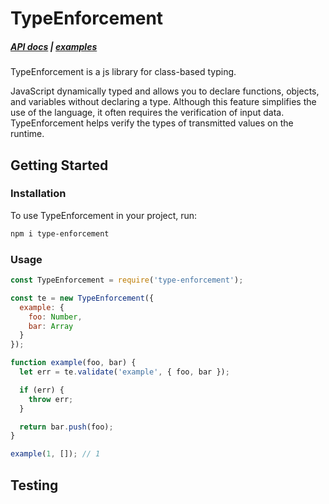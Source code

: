 # TypeEnforcement

<!-- [START badges] -->
<!-- [END badges] -->

##### [API docs](blob/master/docs/api.md) | [examples](blob/master/docs/examples.md)

<!-- [START usecases] -->
TypeEnforcement is a js library for class-based typing.

JavaScript dynamically typed and allows you to declare functions, objects, and variables without declaring a type. Although this feature simplifies the use of the language, it often requires the verification of input data. TypeEnforcement helps verify the types of transmitted values on the runtime.
<!-- [END usecases] -->

## Getting Started

### Installation

To use TypeEnforcement in your project, run:

```bash
npm i type-enforcement

```

### Usage
```js
const TypeEnforcement = require('type-enforcement');

const te = new TypeEnforcement({
  example: {
    foo: Number,
    bar: Array
  }
});

function example(foo, bar) {
  let err = te.validate('example', { foo, bar });

  if (err) {
    throw err;
  }

  return bar.push(foo);
}

example(1, []); // 1
```

## Testing
